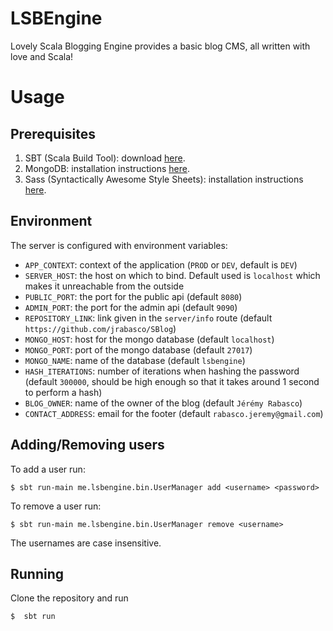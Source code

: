 # LSBEngine
Lovely Scala Blogging Engine provides a basic blog CMS, all written with love and Scala!

# Usage

## Prerequisites

1. SBT (Scala Build Tool): download [here](http://www.scala-sbt.org/download.html).
2. MongoDB: installation instructions [here](https://docs.mongodb.com/manual/installation/).
3. Sass (Syntactically Awesome Style Sheets): installation instructions [here](http://sass-lang.com/install).

## Environment

The server is configured with environment variables:

- `APP_CONTEXT`: context of the application (`PROD` or `DEV`, default is `DEV`)
- `SERVER_HOST`: the host on which to bind. Default used is `localhost` which makes it unreachable from the outside
- `PUBLIC_PORT`: the port for the public api (default `8080`)
- `ADMIN_PORT`: the port for the admin api (default `9090`)
- `REPOSITORY_LINK`: link given in the `server/info` route (default `https://github.com/jrabasco/SBlog`)
- `MONGO_HOST`: host for the mongo database (default `localhost`)
- `MONGO_PORT`: port of the mongo database (default `27017`)
- `MONGO_NAME`: name of the database (default `lsbengine`)
- `HASH_ITERATIONS`: number of iterations when hashing the password (default `300000`, should be high enough so that it 
takes around 1 second to perform a hash)
- `BLOG_OWNER`: name of the owner of the blog (default `Jérémy Rabasco`)
- `CONTACT_ADDRESS`: email for the footer (default `rabasco.jeremy@gmail.com`)

## Adding/Removing users

To add a user run:

```
$ sbt run-main me.lsbengine.bin.UserManager add <username> <password>
```

To remove a user run:
```
$ sbt run-main me.lsbengine.bin.UserManager remove <username>
```

The usernames are case insensitive.

## Running

Clone the repository and run

```
$  sbt run
```
